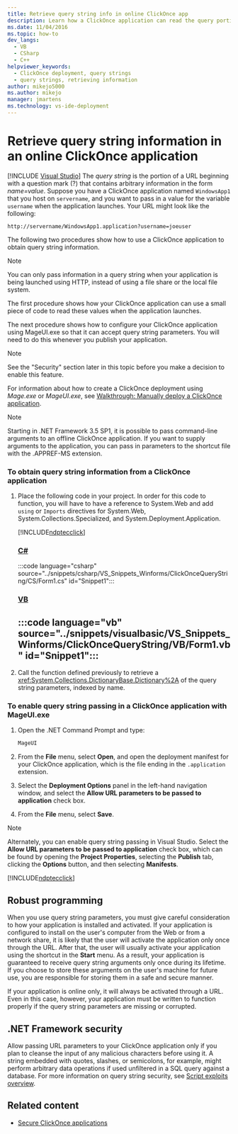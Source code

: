 ```yaml
---
title: Retrieve query string info in online ClickOnce app
description: Learn how a ClickOnce application can read the query portion of a URL and how to use MageUI to configure your application to accept query string parameters.
ms.date: 11/04/2016
ms.topic: how-to
dev_langs: 
  - VB
  - CSharp
  - C++
helpviewer_keywords: 
  - ClickOnce deployment, query strings
  - query strings, retrieving information
author: mikejo5000
ms.author: mikejo
manager: jmartens
ms.technology: vs-ide-deployment
---
```

# Retrieve query string information in an online ClickOnce application

 [!INCLUDE [Visual Studio](~/includes/applies-to-version/vs-windows-only.md)]
The *query string* is the portion of a URL beginning with a question mark (?) that contains arbitrary information in the form *name=value*. Suppose you have a ClickOnce application named `WindowsApp1` that you host on `servername`, and you want to pass in a value for the variable `username` when the application launches. Your URL might look like the following:

 `http://servername/WindowsApp1.application?username=joeuser`

 The following two procedures show how to use a ClickOnce application to obtain query string information.

> [!NOTE]
> You can only pass information in a query string when your application is being launched using HTTP, instead of using a file share or the local file system.

 The first procedure shows how your ClickOnce application can use a small piece of code to read these values when the application launches.

 The next procedure shows how to configure your ClickOnce application using MageUI.exe so that it can accept query string parameters. You will need to do this whenever you publish your application.

> [!NOTE]
> See the "Security" section later in this topic before you make a decision to enable this feature.

 For information about how to create a ClickOnce deployment using *Mage.exe* or *MageUI.exe*, see [Walkthrough: Manually deploy a ClickOnce application](../deployment/walkthrough-manually-deploying-a-clickonce-application.md).

> [!NOTE]
> Starting in .NET Framework 3.5 SP1, it is possible to pass command-line arguments to an offline ClickOnce application. If you want to supply arguments to the application, you can pass in parameters to the shortcut file with the .APPREF-MS extension.

### To obtain query string information from a ClickOnce application

1. Place the following code in your project. In order for this code to function, you will have to have a reference to System.Web and add `using` or `Imports` directives for System.Web, System.Collections.Specialized, and System.Deployment.Application.

    [!INCLUDE[ndptecclick](../deployment/includes/dotnet-support-application-deployment-api.md)]

    ### [C#](#tab/csharp)
    :::code language="csharp" source="../snippets/csharp/VS_Snippets_Winforms/ClickOnceQueryString/CS/Form1.cs" id="Snippet1":::

    ### [VB](#tab/vb)
    :::code language="vb" source="../snippets/visualbasic/VS_Snippets_Winforms/ClickOnceQueryString/VB/Form1.vb" id="Snippet1":::
    ---

2. Call the function defined previously to retrieve a <xref:System.Collections.DictionaryBase.Dictionary%2A> of the query string parameters, indexed by name.

### To enable query string passing in a ClickOnce application with MageUI.exe

1. Open the .NET Command Prompt and type:

   ```cmd
   MageUI
   ```

2. From the **File** menu, select **Open**, and open the deployment manifest for your ClickOnce application, which is the file ending in the `.application` extension.

3. Select the **Deployment Options** panel in the left-hand navigation window, and select the **Allow URL parameters to be passed to application** check box.

4. From the **File** menu, select **Save**.

> [!NOTE]
> Alternately, you can enable query string passing in Visual Studio. Select the **Allow URL parameters to be passed to application** check box, which can be found by opening the **Project Properties**, selecting the **Publish** tab, clicking the **Options** button, and then selecting **Manifests**.

[!INCLUDE[ndptecclick](../deployment/includes/dotnet-publish-tool.md)]

## Robust programming
 When you use query string parameters, you must give careful consideration to how your application is installed and activated. If your application is configured to install on the user's computer from the Web or from a network share, it is likely that the user will activate the application only once through the URL. After that, the user will usually activate your application using the shortcut in the **Start** menu. As a result, your application is guaranteed to receive query string arguments only once during its lifetime. If you choose to store these arguments on the user's machine for future use, you are responsible for storing them in a safe and secure manner.

 If your application is online only, it will always be activated through a URL. Even in this case, however, your application must be written to function properly if the query string parameters are missing or corrupted.

## .NET Framework security
 Allow passing URL parameters to your ClickOnce application only if you plan to cleanse the input of any malicious characters before using it. A string embedded with quotes, slashes, or semicolons, for example, might perform arbitrary data operations if used unfiltered in a SQL query against a database. For more information on query string security, see [Script exploits overview](/previous-versions/w1sw53ds(v=vs.140)).

## Related content
- [Secure ClickOnce applications](../deployment/securing-clickonce-applications.md)